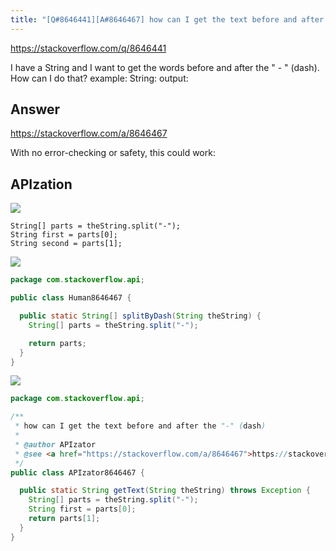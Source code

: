 ```yaml
---
title: "[Q#8646441][A#8646467] how can I get the text before and after the \"-\" (dash)"
---
```


https://stackoverflow.com/q/8646441

I have a String and I want to get the words before and after the &quot; - &quot; (dash). How can I do that?
example:
String:
output:

## Answer

https://stackoverflow.com/a/8646467

With no error-checking or safety, this could work:

## APIzation

<div class="code-3columns-row">

<div class="code-3columns-column">

<div><img src="/stackoverflow.png" /></div>

```plain
String[] parts = theString.split("-");
String first = parts[0];
String second = parts[1];
```

</div>

<div class="code-3columns-column">

<div><img src="/human.png" /></div>

```java
package com.stackoverflow.api;

public class Human8646467 {

  public static String[] splitByDash(String theString) {
    String[] parts = theString.split("-");

    return parts;
  }
}

```

</div>

<div class="code-3columns-column">

<div><img src="/apizator.png" /></div>

```java
package com.stackoverflow.api;

/**
 * how can I get the text before and after the "-" (dash)
 *
 * @author APIzator
 * @see <a href="https://stackoverflow.com/a/8646467">https://stackoverflow.com/a/8646467</a>
 */
public class APIzator8646467 {

  public static String getText(String theString) throws Exception {
    String[] parts = theString.split("-");
    String first = parts[0];
    return parts[1];
  }
}

```

</div>

</div>